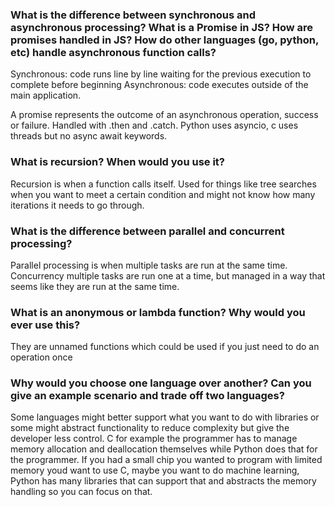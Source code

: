 
### What is the difference between synchronous and asynchronous processing? What is a Promise in JS? How are promises handled in JS? How do other languages (go, python, etc) handle asynchronous function calls?
Synchronous: code runs line by line waiting for the previous execution to complete before beginning
Asynchronous: code executes outside of the main application. 

A promise represents the outcome of an asynchronous operation, success or failure. Handled with .then and .catch. Python uses asyncio, c uses threads but no async await keywords.

### What is recursion? When would you use it?

Recursion is when a function calls itself. Used for things like tree searches when you want to meet a certain condition and might not know how many iterations it needs to go through. 

### What is the difference between parallel and concurrent processing?

Parallel processing is when multiple tasks are run at the same time. Concurrency multiple tasks are run one at a time, but managed in a way that seems like they are run at the same time.

### What is an anonymous or lambda function? Why would you ever use this?

They are unnamed functions which could be used if you just need to do an operation once

### Why would you choose one language over another? Can you give an example scenario and trade off two languages?

Some languages might better support what you want to do with libraries or some might abstract functionality to reduce complexity but give the developer less control. C for example the programmer has to manage memory allocation and deallocation themselves while Python does that for the programmer. If you had a small chip you wanted to program with limited memory youd want to use C, maybe you want to do machine learning, Python has many libraries that can support that and abstracts the memory handling so you can focus on that.

